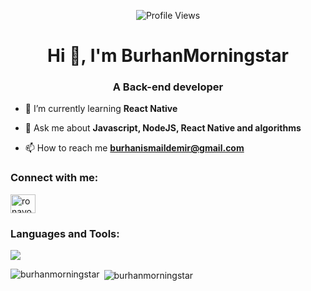 <p align = "center">
	<img src = "https://komarev.com/ghpvc/?username=burhanmorningstar&style=plastic&color=blueviolet" alt = "Profile Views"/>
</p>
<h1 align="center">Hi 👋, I'm BurhanMorningstar</h1>
<h3 align="center">A Back-end developer</h3>

- 🌱 I’m currently learning **React Native**

- 💬 Ask me about **Javascript, NodeJS, React Native and algorithms**

- 📫 How to reach me **burhanismaildemir@gmail.com**

<h3 align="left">Connect with me:</h3>
<p align="left">
<a href="https://www.linkedin.com/in/burhanismail/" target="blank"><img align="center" src="https://raw.githubusercontent.com/rahuldkjain/github-profile-readme-generator/master/src/images/icons/Social/linked-in-alt.svg" alt="ronayoktem" height="30" width="40" /></a>
</p>

<h3 align="left">Languages and Tools:</h3>
  <a href="https://skillicons.dev">
    <img src="https://skillicons.dev/icons?i=cpp,py,js,git,github,kali,npm,obsidian,express,html,linux,mysql,nextjs,nodejs,postman,react-native,visualstudio,vscode,bash,bootstrap&perline=10" />
  </a>

<p><img align="left" src="https://github-readme-stats.vercel.app/api/top-langs?username=burhanmorningstar&show_icons=true&locale=en&layout=compact" alt="burhanmorningstar" /></p>

<p>&nbsp;<img align="center" src="https://github-readme-stats.vercel.app/api?username=burhanmorningstar&show_icons=true&locale=en" alt="burhanmorningstar" /></p>
